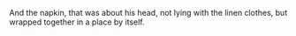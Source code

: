 And the napkin, that was about his head, not lying with the linen clothes, but wrapped together in a place by itself.
